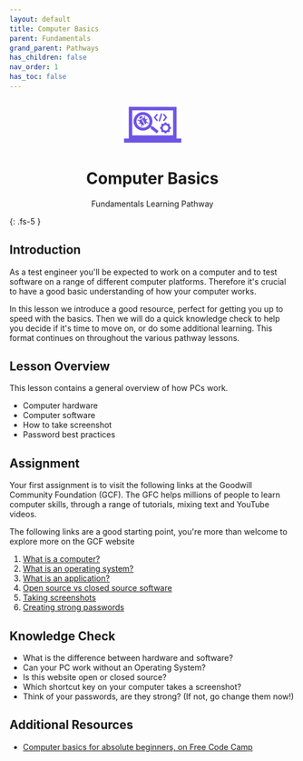 ```yaml
---
layout: default
title: Computer Basics
parent: Fundamentals
grand_parent: Pathways
has_children: false
nav_order: 1
has_toc: false
---
```


<p align="center" style="font-size:200%"><img src="/docs/assets/images/IconPathFundamentals.png" alt="Fundamentals learning path icon"></p>
<h1 align="center">Computer Basics</h1>
<p align="center">Fundamentals Learning Pathway</p>
{: .fs-5 }
<br>

## Introduction

As a test engineer you'll be expected to work on a computer and to test software on a range of different computer platforms. Therefore it's crucial to have a good basic understanding of how your computer works.

In this lesson we introduce a good resource, perfect for getting you up to speed with the basics. Then we will do a quick knowledge check to help you decide if it's time to move on, or do some additional learning. This format continues on throughout the various pathway lessons. 

## Lesson Overview

This lesson contains a general overview of how PCs work.

- Computer hardware
- Computer software
- How to take screenshot
- Password best practices

## Assignment

Your first assignment is to visit the following links at the Goodwill Community Foundation (GCF). The GFC helps millions of people to learn computer skills, through a range of tutorials, mixing text and YouTube videos.

The following links are a good starting point, you're more than welcome to explore more on the GCF website

1. [What is a computer?](https://edu.gcfglobal.org/en/computerbasics/what-is-a-computer/1/)
2. [What is an operating system?](https://edu.gcfglobal.org/en/computerbasics/understanding-operating-systems/1/)
3. [What is an application?](https://edu.gcfglobal.org/en/computerbasics/understanding-applications/1/)
4. [Open source vs closed source software](https://edu.gcfglobal.org/en/basic-computer-skills/open-source-vs-closed-source-software/1/)
5. [Taking screenshots](https://edu.gcfglobal.org/en/techsavvy/taking-screenshots/1/)
6. [Creating strong passwords](https://edu.gcfglobal.org/en/techsavvy/password-tips/1/)

## Knowledge Check

- What is the difference between hardware and software?
- Can your PC work without an Operating System?
- Is this website open or closed source?
- Which shortcut key on your computer takes a screenshot?
- Think of your passwords, are they strong? (If not, go change them now!)

## Additional Resources

- [Computer basics for absolute beginners, on Free Code Camp](https://www.google.com/amp/s/www.freecodecamp.org/news/computer-basics-for-absolute-beginners/amp/)
